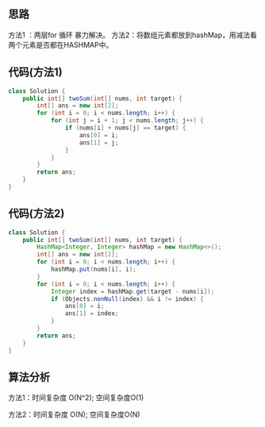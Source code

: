 ## 思路
方法1 ：两层for 循环 暴力解决。
方法2：将数组元素都放到hashMap，用减法看两个元素是否都在HASHMAP中。

## 代码(方法1)
```java
class Solution {
    public int[] twoSum(int[] nums, int target) {
        int[] ans = new int[2];
        for (int i = 0; i < nums.length; i++) {
            for (int j = i + 1; j < nums.length; j++) {
                if (nums[i] + nums[j] == target) {
                    ans[0] = i;
                    ans[1] = j;
                }
            }
        }
        return ans;
    }
}
```
## 代码(方法2)
```java
class Solution {
    public int[] twoSum(int[] nums, int target) {
        HashMap<Integer, Integer> hashMap = new HashMap<>();
        int[] ans = new int[2];
        for (int i = 0; i < nums.length; i++) {
            hashMap.put(nums[i], i);
        }
        for (int i = 0; i < nums.length; i++) {
            Integer index = hashMap.get(target - nums[i]);
            if (Objects.nonNull(index) && i != index) {
                ans[0] = i;
                ans[1] = index;
            }
        }
        return ans;
    }
}
```

## 算法分析

方法1：时间复杂度 O(N^2); 空间复杂度O(1)

方法2：时间复杂度 O(N); 空间复杂度O(N)

